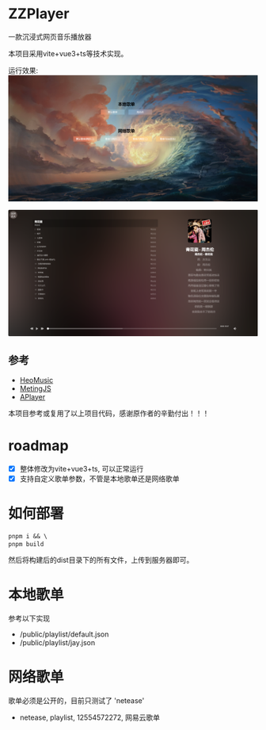 # ZZPlayer
一款沉浸式网页音乐播放器

本项目采用vite+vue3+ts等技术实现。

运行效果:
![首页](screenshot/home-page.png)

![播放器](screenshot/player.png)

## 参考
- [HeoMusic](https://github.com/zhheo/HeoMusic)
- [MetingJS](https://github.com/metowolf/MetingJS)
- [APlayer](https://github.com/DIYgod/APlayer)

本项目参考或复用了以上项目代码，感谢原作者的辛勤付出！！！

# roadmap
- [x] 整体修改为vite+vue3+ts, 可以正常运行
- [x] 支持自定义歌单参数，不管是本地歌单还是网络歌单

# 如何部署
```shell
pnpm i && \
pnpm build
```
然后将构建后的dist目录下的所有文件，上传到服务器即可。

# 本地歌单
参考以下实现
- /public/playlist/default.json
- /public/playlist/jay.json

# 网络歌单
歌单必须是公开的，目前只测试了 'netease'
- netease, playlist, 12554572272, 网易云歌单
